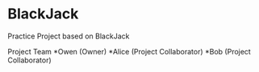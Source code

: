 # BlackJack
Practice Project based on BlackJack

Project Team
*Owen (Owner)
*Alice (Project Collaborator)
*Bob (Project Collaborator)
